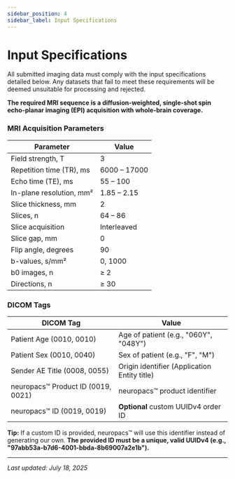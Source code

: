 ```yaml
---
sidebar_position: 4
sidebar_label: Input Specifications
---
```


# Input Specifications

All submitted imaging data must comply with the input specifications detailed below. Any datasets that fail to meet these requirements will be deemed unsuitable for processing and rejected.

**The required MRI sequence is a diffusion-weighted, single-shot spin echo-planar imaging (EPI) acquisition with whole-brain coverage.**

### MRI Acquisition Parameters

| Parameter                | Value        |
| ------------------------ | ------------ |
| Field strength, T        | 3            |
| Repetition time (TR), ms | 6000 – 17000 |
| Echo time (TE), ms       | 55 – 100     |
| In-plane resolution, mm² | 1.85 – 2.15  |
| Slice thickness, mm      | 2            |
| Slices, n                | 64 – 86      |
| Slice acquisition        | Interleaved  |
| Slice gap, mm            | 0            |
| Flip angle, degrees      | 90           |
| b-values, s/mm²          | 0, 1000      |
| b0 images, n             | ≥ 2          |
| Directions, n            | ≥ 30         |

### DICOM Tags

| DICOM Tag                          | Value                                        |
| ---------------------------------- | -------------------------------------------- |
| Patient Age (0010, 0010)           | Age of patient (e.g., "060Y", "048Y")        |
| Patient Sex (0010, 0040)           | Sex of patient (e.g., "F", "M")              |
| Sender AE Title (0008, 0055)       | Origin identifier (Application Entity title) |
| neuropacs™ Product ID (0019, 0021) | neuropacs™ product identifier                |
| neuropacs™ ID (0019, 0019)         | **Optional** custom UUIDv4 order ID          |

**Tip:** If a custom ID is provided, neuropacs™ will use this identifier instead of generating our own. **The provided ID must be a unique, valid UUIDv4 (e.g., "97abb53a-b7d6-4001-bbda-8b69007a2e1b").**

---

_Last updated: July 18, 2025_
